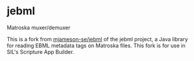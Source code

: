 # jebml
Matroska muxer/demuxer

This is a fork from [mjameson-se/jebml](https://github.com/mjameson-se/jebml) of the jebml project, a Java library for reading EBML metadata tags on Matroska files.
This fork is for use in SIL's Scripture App Builder.
